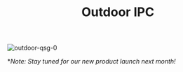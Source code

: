 ﻿---
description: Roombanker Outdoor IPC.
title: Outdoor IPC
keywords:
- passive infrared sensor
- passive infrared motion detector
- passive infrared motion sensor
tags:
- Outdoor IPC spec
---

![outdoor-qsg-0](https://dusunprj.oss-us-west-1.aliyuncs.com/RBGW/pic/outdoor-ipc/spec/outdoor-spec-1.png)

**Note: Stay tuned for our new product launch next month!*
